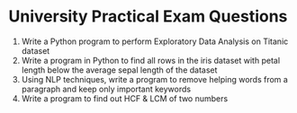 # University Practical Exam Questions


1. Write a Python program to perform Exploratory Data Analysis on Titanic dataset 
2.  Write a program in Python to find all rows in the iris dataset with petal length below 
the average sepal length of the dataset
3. Using NLP techniques, write a program to remove helping words from a paragraph 
and keep only important keywords
4.  Write a program to find out HCF & LCM of two numbers

